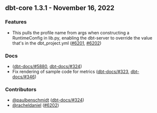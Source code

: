 ## dbt-core 1.3.1 - November 16, 2022
### Features
- This pulls the profile name from args when constructing a RuntimeConfig in lib.py, enabling the dbt-server to override the value that's in the dbt_project.yml ([#6201](https://github.com/dbt-labs/dbt-core/issues/6201), [#6202](https://github.com/dbt-labs/dbt-core/pull/6202))
### Docs
-  ([dbt-docs/#5880](https://github.com/dbt-labs/dbt-docs/issues/5880), [dbt-docs/#324](https://github.com/dbt-labs/dbt-docs/pull/324))
- Fix rendering of sample code for metrics ([dbt-docs/#323](https://github.com/dbt-labs/dbt-docs/issues/323), [dbt-docs/#346](https://github.com/dbt-labs/dbt-docs/pull/346))

### Contributors
- [@paulbenschmidt](https://github.com/paulbenschmidt) ([dbt-docs/#324](https://github.com/dbt-labs/dbt-docs/pull/324))
- [@racheldaniel](https://github.com/racheldaniel) ([#6202](https://github.com/dbt-labs/dbt-core/pull/6202))
